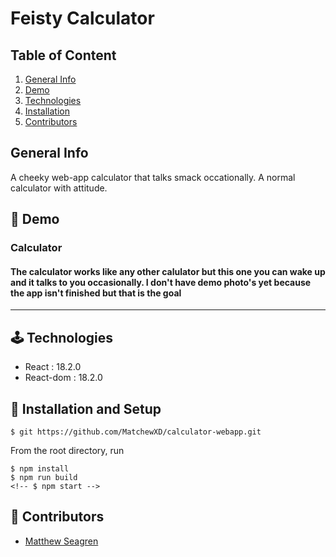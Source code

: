 # Feisty Calculator


## Table of Content

1. [General Info](https://github.com/MatchewXD/calculator-webapp#general-info)
2. [Demo](https://github.com/MatchewXD/calculator-webapp#-demo)
3. [Technologies](https://github.com/MatchewXD/calculator-webapp#-technologies)
4. [Installation](https://github.com/MatchewXD/calculator-webapp#-installation-and-setup)
5. [Contributors](https://github.com/MatchewXD/calculator-webapp#-contributors)

## General Info
A cheeky web-app calculator that talks smack occationally. A normal calculator with attitude.

## 💠 Demo

### Calculator
#### The calculator works like any other calulator but this one you can wake up and it talks to you occasionally. I don't have demo photo's yet because the app isn't finished but that is the goal


---
## 🕹 Technologies

- React : 18.2.0
- React-dom : 18.2.0

## 🚀 Installation and Setup
```
$ git https://github.com/MatchewXD/calculator-webapp.git
```
From the root directory, run
```
$ npm install
$ npm run build
<!-- $ npm start -->
```
## 🤝 Contributors

- [Matthew Seagren](https://www.linkedin.com/in/matthew-seagren/)
